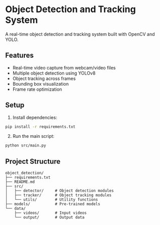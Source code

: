 # Object Detection and Tracking System

A real-time object detection and tracking system built with OpenCV and YOLO.

## Features
- Real-time video capture from webcam/video files
- Multiple object detection using YOLOv8
- Object tracking across frames
- Bounding box visualization
- Frame rate optimization

## Setup
1. Install dependencies:
```bash
pip install -r requirements.txt
```

2. Run the main script:
```bash
python src/main.py
```

## Project Structure
```
object_detection/
├── requirements.txt
├── README.md
├── src/
│   ├── detector/     # Object detection modules
│   ├── tracker/      # Object tracking modules
│   └── utils/        # Utility functions
├── models/           # Pre-trained models
└── data/
    ├── videos/       # Input videos
    └── output/       # Output data
```
